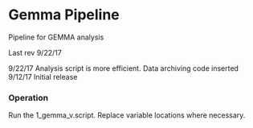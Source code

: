 # Gemma Pipeline
Pipeline for GEMMA analysis  

Last rev 9/22/17  

9/22/17 Analysis script is more efficient. Data archiving code inserted  
9/12/17 Initial release  


### Operation
Run the 1_gemma_v.script. Replace variable locations where necessary.
